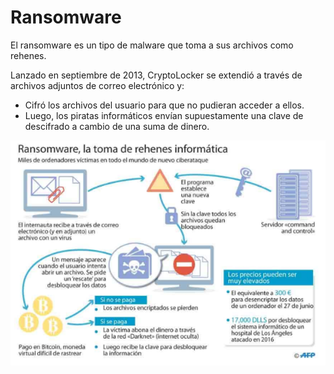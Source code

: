 # Ransomware

El ransomware es un tipo de malware que toma a sus archivos como rehenes.

Lanzado en septiembre de 2013, CryptoLocker se extendió a través de archivos adjuntos de correo electrónico y:

- Cifró los archivos del usuario para que no pudieran acceder a ellos.
- Luego, los piratas informáticos envían supuestamente una clave de descifrado a cambio de una suma de dinero.

![](img/2022-11-26-14-54-14.png)